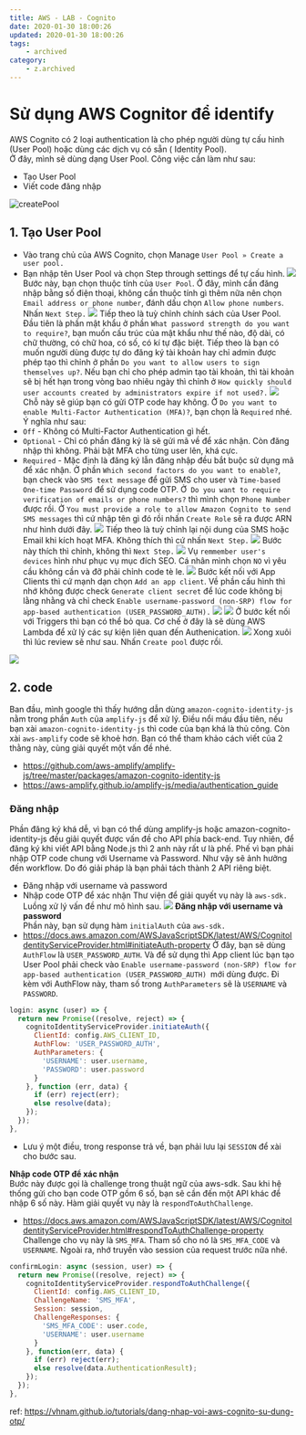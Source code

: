 ```yaml
---
title: AWS - LAB - Cognito
date: 2020-01-30 18:00:26
updated: 2020-01-30 18:00:26
tags:
    - archived
category: 
    - z.archived
---
```


# Sử dụng AWS Cognitor để identify

AWS Cognito có 2 loại authentication là cho phép người dùng tự cấu hình (User Pool) hoặc dùng các dịch vụ có sẵn (
Identity Pool).   
Ở đây, mình sẽ dùng dạng User Pool. Công việc cần làm như sau:

- Tạo User Pool
- Viết code đăng nhập

![createPool](https://vhnam.github.io/tutorials/dang-nhap-voi-aws-cognito-su-dung-otp/img/aws-cognito.jpg)

## 1. Tạo User Pool

- Vào trang chủ của AWS Cognito, chọn Manage `User Pool » Create a user pool.`
- Bạn nhập tên User Pool và chọn Step through settings để tự cấu hình.
  ![](https://vhnam.github.io/tutorials/dang-nhap-voi-aws-cognito-su-dung-otp/img/create__name.jpg)
  Bước này, bạn chọn thuộc tính của `User Pool`. Ở đây, mình cần đăng nhập bằng số điện thoại, không cần thuộc tính gì
  thêm nữa nên chọn `Email address or phone number`, đánh dấu chọn `Allow phone numbers`. Nhấn `Next Step.`
  ![](https://vhnam.github.io/tutorials/dang-nhap-voi-aws-cognito-su-dung-otp/img/create_attributes.jpg)
  Tiếp theo là tuỳ chỉnh chính sách của User Pool. Đầu tiên là phần mật khẩu ở
  phần `What password strength do you want to require?`, bạn muốn cấu trúc của mật khẩu như thế nào, độ dài, có chữ
  thường, có chữ hoa, có số, có kí tự đặc biệt. Tiếp theo là bạn có muốn người dùng được tự do đăng ký tài khoản hay chỉ
  admin được phép tạo thì chỉnh ở phần `Do you want to allow users to sign themselves up?`. Nếu bạn chỉ cho phép admin
  tạo tài khoản, thì tài khoản sẽ bị hết hạn trong vòng bao nhiêu ngày thì chỉnh
  ở `How quickly should user accounts created by administrators expire if not used?.`
  ![](https://vhnam.github.io/tutorials/dang-nhap-voi-aws-cognito-su-dung-otp/img/create__policies.jpg)
  Chỗ này sẽ giúp bạn có gửi OTP code hay không. Ở `Do you want to enable Multi-Factor Authentication (MFA)?`, bạn chọn
  là `Required` nhé. Ý nghĩa như sau:
- `Off` - Không có Multi-Factor Authentication gì hết.
- `Optional` - Chỉ có phần đăng ký là sẽ gửi mã về để xác nhận. Còn đăng nhập thì không. Phải bật MFA cho từng user lên,
  khá cực.
- `Required` - Mặc định là đăng ký lẫn đăng nhập đều bắt buộc sử dụng mã để xác nhận. Ở
  phần `Which second factors do you want to enable?`, bạn check vào `SMS text message` để gửi SMS cho user
  và `Time-based One-time Password` để sử dụng code OTP.
  Ở` Do you want to require verification of emails or phone numbers?` thì mình chọn `Phone Number` được rồi.
  Ở `You must provide a role to allow Amazon Cognito to send SMS messages` thì cứ nhập tên gì đó rồi nhấn `Create Role`
  sẽ ra được ARN như hình dưới đây.
  ![](https://vhnam.github.io/tutorials/dang-nhap-voi-aws-cognito-su-dung-otp/img/create__MFA.jpg)
  Tiếp theo là tuỳ chỉnh lại nội dung của SMS hoặc Email khi kích hoạt MFA. Không thích thì cứ nhấn `Next Step.`
  ![](https://vhnam.github.io/tutorials/dang-nhap-voi-aws-cognito-su-dung-otp/img/create__message-custom.jpg)
  Bước này thích thì chỉnh, không thì `Next Step.`
  ![](https://vhnam.github.io/tutorials/dang-nhap-voi-aws-cognito-su-dung-otp/img/create__tags.jpg)
  Vụ `remmember user's devices` hình như phục vụ mục đích SEO. Cá nhân mình chọn `NO` vì yêu cầu không cần và đỡ phải
  chỉnh code tè le.
  ![](https://vhnam.github.io/tutorials/dang-nhap-voi-aws-cognito-su-dung-otp/img/create__devices.jpg)
  Bước kết nối với App Clients thì cứ mạnh dạn chọn `Add an app client`. Về phần cấu hình thì nhớ không được
  check `Generate client secret` để lúc code không bị lằng nhằng và chỉ
  check `Enable username-password (non-SRP) flow for app-based authentication (USER_PASSWORD_AUTH).`
  ![](https://vhnam.github.io/tutorials/dang-nhap-voi-aws-cognito-su-dung-otp/img/create__app-clients.jpg)
  ![](https://vhnam.github.io/tutorials/dang-nhap-voi-aws-cognito-su-dung-otp/img/create__app-clients__create.jpg)
  Ở bước kết nối với Triggers thì bạn có thể bỏ qua. Cơ chế ở đây là sẽ dùng AWS Lambda để xử lý các sự kiện liên quan
  đến Authenication.
  ![](https://vhnam.github.io/tutorials/dang-nhap-voi-aws-cognito-su-dung-otp/img/create__triggers.jpg)
  Xong xuôi thì lúc review sẽ như sau. Nhấn `Create pool` được rồi.

![](https://vhnam.github.io/tutorials/dang-nhap-voi-aws-cognito-su-dung-otp/img/create_reviews.jpg)

## 2. code

Ban đầu, mình google thì thấy hướng dẫn dùng `amazon-cognito-identity-js` nằm trong phần `Auth` của `amplify-js` để xử
lý. Điều nổi máu đầu tiên, nếu bạn xài `amazon-cognito-identity-js` thì code của bạn khá là thủ công. Còn
xài `aws-amplify` code sẽ khoẻ hơn. Bạn có thể tham khảo cách viết của 2 thằng này, cùng giải quyết một vấn đề nhé.

- https://github.com/aws-amplify/amplify-js/tree/master/packages/amazon-cognito-identity-js
- https://aws-amplify.github.io/amplify-js/media/authentication_guide

### Đăng nhập

Phần đăng ký khá dễ, vì bạn có thể dùng amplify-js hoặc amazon-cognito-identity-js đều giải quyết được vấn đề cho API
phía back-end. Tuy nhiên, để đăng ký khi viết API bằng Node.js thì 2 anh này rất ư là phế. Phế vì bạn phải nhập OTP code
chung với Username và Password. Như vậy sẽ ảnh hưởng đến workflow. Do đó giải pháp là bạn phải tách thành 2 API riêng
biệt.

- Đăng nhập với username và password
- Nhập code OTP để xác nhận Thư viện để giải quyết vụ này là `aws-sdk.` Luồng xử lý vấn đề như mô hình sau.
  ![](https://vhnam.github.io/tutorials/dang-nhap-voi-aws-cognito-su-dung-otp/img/thumbnails.jpg)
  **Đăng nhập với username và password**      
  Phần này, bạn sử dụng hàm `initialAuth` của `aws-sdk.`
- https://docs.aws.amazon.com/AWSJavaScriptSDK/latest/AWS/CognitoIdentityServiceProvider.html#initiateAuth-property
  Ở đây, bạn sẽ dùng `AuthFlow` là `USER_PASSWORD_AUTH`. Và để sử dụng thì App client lúc bạn tạo User Pool phải check
  vào `Enable username-password (non-SRP) flow for app-based authentication (USER_PASSWORD_AUTH) `mới dùng được. Đi kèm
  với AuthFlow này, tham số trong `AuthParameters` sẽ là `USERNAME` và `PASSWORD`.

```js
login: async (user) => {
  return new Promise((resolve, reject) => {
    cognitoIdentityServiceProvider.initiateAuth({
      ClientId: config.AWS_CLIENT_ID,
      AuthFlow: 'USER_PASSWORD_AUTH',
      AuthParameters: {
        'USERNAME': user.username,
        'PASSWORD': user.password
      }
    }, function (err, data) {
      if (err) reject(err);
      else resolve(data);
    });
  });
},
```

- Lưu ý một điều, trong response trả về, bạn phải lưu lại `SESSION` để xài cho bước sau.

**Nhập code OTP để xác nhận**   
Bước này được gọi là challenge trong thuật ngữ của aws-sdk. Sau khi hệ thống gửi cho bạn code OTP gồm 6 số, bạn sẽ cần
đến một API khác để nhập 6 số này. Hàm giải quyết vụ này là `respondToAuthChallenge`.

- https://docs.aws.amazon.com/AWSJavaScriptSDK/latest/AWS/CognitoIdentityServiceProvider.html#respondToAuthChallenge-property
  Challenge cho vụ này là `SMS_MFA`. Tham số cho nó là `SMS_MFA_CODE` và `USERNAME`. Ngoài ra, nhớ truyền vào session
  của request trước nữa nhé.

```js
confirmLogin: async (session, user) => {
  return new Promise((resolve, reject) => {
    cognitoIdentityServiceProvider.respondToAuthChallenge({
      ClientId: config.AWS_CLIENT_ID,
      ChallengeName: 'SMS_MFA',
      Session: session,
      ChallengeResponses: {
        'SMS_MFA_CODE': user.code,
        'USERNAME': user.username
      }
    }, function(err, data) {
      if (err) reject(err);
      else resolve(data.AuthenticationResult);
    });
  });
},
```

ref: https://vhnam.github.io/tutorials/dang-nhap-voi-aws-cognito-su-dung-otp/